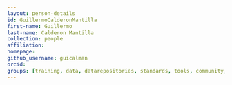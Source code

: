 ```yaml
---
layout: person-details
id: GuillermoCalderonMantilla
first-name: Guillermo
last-name: Calderon Mantilla
collection: people
affiliation:
homepage:
github_username: guicalman
orcid:
groups: [training, data, datarepositories, standards, tools, community, validation]
---
```

